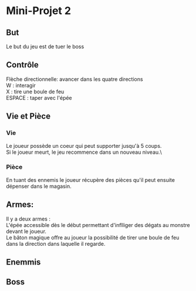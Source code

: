# Mini-Projet 2
## But
Le but du jeu est de tuer le boss
## Contrôle
Flèche directionnelle: avancer dans les quatre directions\
W : interagir\
X : tire une boule de feu\
ESPACE : taper avec l'épée
## Vie et Pièce
### Vie
Le joueur possède un coeur qui peut supporter jusqu'à 5 coups.\
Si le joueur meurt, le jeu recommence dans un nouveau niveau.\
### Pièce
En tuant des ennemis le joueur récupère des pièces qu'il peut ensuite dépenser dans le magasin.
## Armes:
Il y a deux armes :\
L'épée accessible dès le début permettant d'inflliger des dégats au monstre devant le joueur.\
Le bâton magique offre au joueur la possibilité de tirer une boule de feu dans la direction dans laquelle il regarde.
## Enemmis

## Boss
